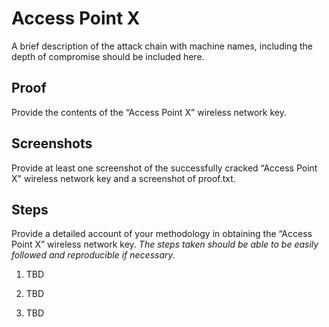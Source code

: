 

# Access Point X

A brief description of the attack chain with machine names, including the depth of compromise should be included here.

## Proof

Provide the contents of the “Access Point X” wireless network key.

## Screenshots

Provide at least one screenshot of the successfully cracked “Access Point X" wireless network key and a screenshot of proof.txt.

## Steps

Provide a detailed account of your methodology in obtaining the “Access Point X” wireless network key. *The steps taken should be able to be easily followed and reproducible if necessary.*

1. TBD

2. TBD 

3. TBD
